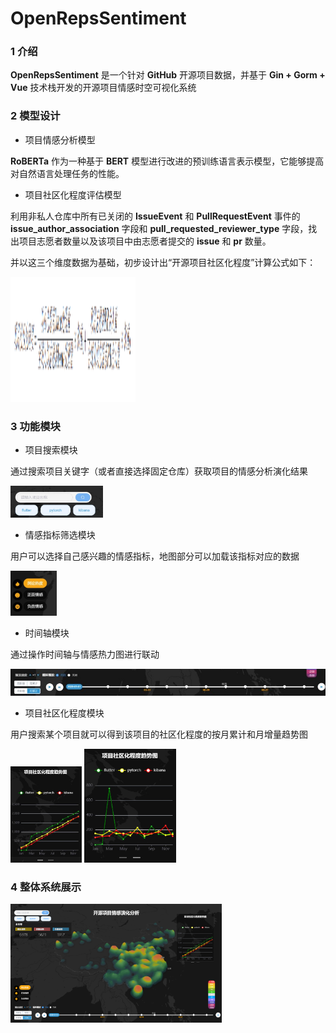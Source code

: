 # OpenRepsSentiment

### 1 介绍

**OpenRepsSentiment** 是一个针对 **GitHub** 开源项目数据，并基于 **Gin + Gorm + Vue** 技术栈开发的开源项目情感时空可视化系统

### 2 模型设计

- 项目情感分析模型

**RoBERTa** 作为一种基于 **BERT** 模型进行改进的预训练语言表示模型，它能够提高对自然语言处理任务的性能。

- 项目社区化程度评估模型

利用非私人仓库中所有已关闭的 **IssueEvent** 和 **PullRequestEvent** 事件的 **issue_author_association** 字段和 **pull_requested_reviewer_type** 字段，找出项目志愿者数量以及该项目中由志愿者提交的 **issue** 和 **pr** 数量。

并以这三个维度数据为基础，初步设计出“开源项目社区化程度”计算公式如下：

<img src="./data/img/1.png" alt="1" width="200" height="200" />

### 3 功能模块

- 项目搜索模块

通过搜索项目关键字（或者直接选择固定仓库）获取项目的情感分析演化结果

<img src="./data/img/3.jpg" alt="搜索" style="zoom: 33%;" />

- 情感指标筛选模块

用户可以选择自己感兴趣的情感指标，地图部分可以加载该指标对应的数据

<img src="./data/img/4.jpg" alt="sx" style="zoom: 33%;" />

- 时间轴模块

通过操作时间轴与情感热力图进行联动

<img src="./data/img/5.jpg" alt="sjz" style="zoom:67%;" />

- 项目社区化程度模块

用户搜索某个项目就可以得到该项目的社区化程度的按月累计和月增量趋势图

<img src="./data/img/6.jpg" alt="ylj" style="zoom: 33%;" />

<img src="./data/img/7.png" alt="yzl" style="zoom: 33%;" />

### 4 整体系统展示

<img src="./data/img/2.png" alt="zt" style="zoom: 33%;" />

